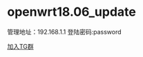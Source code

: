 # openwrt18.06_update



管理地址：192.168.1.1   登陆密码:password

[加入TG群]( https://t.me/joinchat/IBxysRUIgFq7pujqqZLc6Q)
  
  
  
  
  
  
  
  
  
  
  
  
  
  
  
  
  
  
  
  
  
  
  
  
  
  
  
  
  
  
  
  

[B]: https://t.me/joinchat/MHkJCxH8gUdV4UFBrxw_Ow

